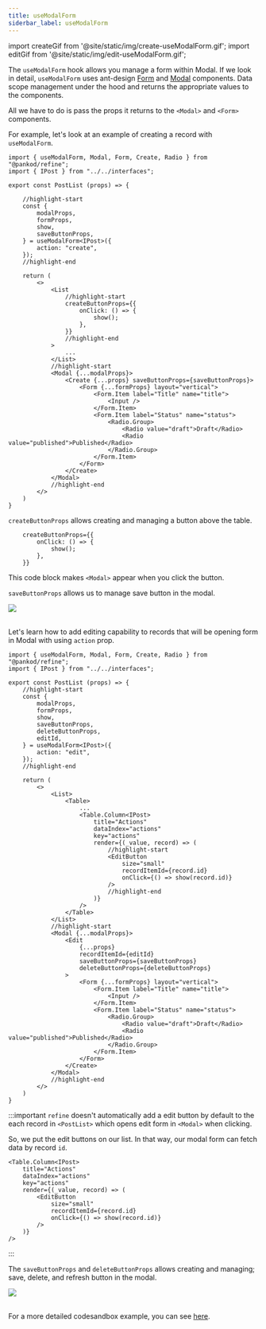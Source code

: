 ```yaml
---
title: useModalForm
siderbar_label: useModalForm
---
```


import createGif from '@site/static/img/create-useModalForm.gif';
import editGif from '@site/static/img/edit-useModalForm.gif';

The `useModalForm` hook allows you manage a form within Modal. If we look in detail, `useModalForm` uses ant-design [Form](https://ant.design/components/form/) and [Modal](https://ant.design/components/modal/) components. Data scope management under the hood and returns the appropriate values to the components.

All we have to do is pass the props it returns to the `<Modal>` and `<Form>` components.

For example, let's look at an example of creating a record with `useModalForm`.

```tsx title="pages/posts/list.tsx"
import { useModalForm, Modal, Form, Create, Radio } from "@pankod/refine";
import { IPost } from "../../interfaces";

export const PostList (props) => {

    //highlight-start
    const {
        modalProps,
        formProps,
        show,
        saveButtonProps,
    } = useModalForm<IPost>({
        action: "create",
    });
    //highlight-end

    return (
        <>
            <List
                //highlight-start
                createButtonProps={{
                    onClick: () => {
                        show();
                    },
                }}
                //highlight-end
            >
                ...
            </List>
            //highlight-start
            <Modal {...modalProps}>
                <Create {...props} saveButtonProps={saveButtonProps}>
                    <Form {...formProps} layout="vertical">
                        <Form.Item label="Title" name="title">
                            <Input />
                        </Form.Item>
                        <Form.Item label="Status" name="status">
                            <Radio.Group>
                                <Radio value="draft">Draft</Radio>
                                <Radio value="published">Published</Radio>
                            </Radio.Group>
                        </Form.Item>
                    </Form>
                </Create>
            </Modal>
            //highlight-end
        </>
    )
}

```

`createButtonProps` allows creating and managing a button above the table.

```tsx
    createButtonProps={{
        onClick: () => {
            show();
        },
    }}
```

This code block makes `<Modal>` appear when you click the button.

`saveButtonProps` allows us to manage save button in the modal.

<div style={{textAlign: "center"}}>
    <img src={createGif} />
</div>

<br />

Let's learn how to add editing capability to records that will be opening form in Modal with using `action` prop.

```tsx title="pages/posts/list.tsx"
import { useModalForm, Modal, Form, Create, Radio } from "@pankod/refine";
import { IPost } from "../../interfaces";

export const PostList (props) => {
    //highlight-start
    const {
        modalProps,
        formProps,
        show,
        saveButtonProps,
        deleteButtonProps,
        editId,
    } = useModalForm<IPost>({
        action: "edit",
    });
    //highlight-end

    return (
        <>
            <List>
                <Table>
                    ...
                    <Table.Column<IPost>
                        title="Actions"
                        dataIndex="actions"
                        key="actions"
                        render={(_value, record) => (
                            //highlight-start
                            <EditButton
                                size="small"
                                recordItemId={record.id}
                                onClick={() => show(record.id)}
                            />
                            //highlight-end
                        )}
                    />
                </Table>
            </List>
            //highlight-start
            <Modal {...modalProps}>
                <Edit
                    {...props}
                    recordItemId={editId}
                    saveButtonProps={saveButtonProps}
                    deleteButtonProps={deleteButtonProps}
                >
                    <Form {...formProps} layout="vertical">
                        <Form.Item label="Title" name="title">
                            <Input />
                        </Form.Item>
                        <Form.Item label="Status" name="status">
                            <Radio.Group>
                                <Radio value="draft">Draft</Radio>
                                <Radio value="published">Published</Radio>
                            </Radio.Group>
                        </Form.Item>
                    </Form>
                </Create>
            </Modal>
            //highlight-end
        </>
    )
}
```

:::important
`refine` doesn't automatically add a edit button by default to the each record in `<PostList>` which opens edit form in `<Modal>` when clicking.

So, we put the edit buttons on our list. In that way, our modal form can fetch data by record `id`.

```tsx
<Table.Column<IPost>
    title="Actions"
    dataIndex="actions"
    key="actions"
    render={(_value, record) => (
        <EditButton
            size="small"
            recordItemId={record.id}
            onClick={() => show(record.id)}
        />
    )}
/>
```

:::

The `saveButtonProps` and `deleteButtonProps` allows creating and managing; save, delete, and refresh button in the modal.

<div style={{textAlign: "center"}}>
    <img src={editGif} />
</div>

<br />

For a more detailed codesandbox example, you can see [here](https://www.google.com.tr).

<!-- Markdowntable olucak.
Useform ve useModal'ın tüm proplarını aldığını belirtebiliriz.

`useModalForm` expects argument with the following keys:

-   `action`: lorem lorem
-   `autoSubmitClose`: lorem lorem
-   `defaultFormValues`: lorem lorem
-   `defaultVisible`: lorem lorem
-   `form`: lorem lorem
-   `mutationMode`: lorem lorem
-   `onMutationError`: lorem lorem
-   `onMutationSuccess`: lorem lorem
-   `redirect`: lorem lorem
-   `submit`: lorem lorem
-   `submitOnEnter`: lorem lorem
-   `undoableTimeout`: lorem lorem
-   `warnWhenUnsavedChanges`: lorem lorem

The return value of `useModalForm` is an object, using the following keys:

-   `show`: lorem lorem
-   `formProps`: lorem lorem
-   `modalProps`: lorem lorem
-   `saveButtonProps`: lorem lorem
-   `deleteButtonProps`: lorem lorem
-   `formLoading`: lorem lorem
-   `submit`: lorem lorem
-   `initialValues`: lorem lorem
-   `visible`: lorem lorem
-   `close`: lorem lorem
-   `defaultFormValuesLoading`: lorem lorem
-   `formValues`: lorem lorem
-   `formResult`: lorem lorem
-   `form`: lorem lorem
-   `editId`: lorem lorem
-   `setEditId`: lorem lorem
-   `queryResult`: lorem lorem
-   `mutationResult`: lorem lorem
-   `setCloneId`: lorem lorem
-   `cloneId`: lorem lorem -->
